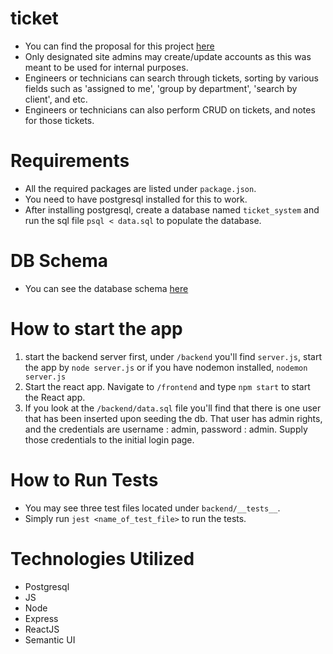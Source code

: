 # ticket
- You can find the proposal for this project [here](https://docs.google.com/document/d/1opImiNlqlwboVWsqHiHm0qbHQ9htLa7FeMZpJPCkCKA/edit?usp=sharing)
- Only designated site admins may create/update accounts as this was meant to be used for internal purposes.
- Engineers or technicians can search through tickets, sorting by various fields such as 'assigned to me', 'group by department', 'search by client', and etc.
- Engineers or technicians can also perform CRUD on tickets, and notes for those tickets.

# Requirements
- All the required packages are listed under `package.json`.
- You need to have postgresql installed for this to work.
- After installing postgresql, create a database named `ticket_system` and run the sql file `psql < data.sql` to populate the database.

# DB Schema
- You can see the database schema [here](https://app.quickdatabasediagrams.com/#/d/v7Eozr)


# How to start the app
1. start the backend server first, under `/backend` you'll find `server.js`, start the app by `node server.js` or if you have nodemon installed, `nodemon server.js`
2. Start the react app. Navigate to `/frontend` and type `npm start` to start the React app.
3. If you look at the `/backend/data.sql` file you'll find that there is one user that has been inserted upon seeding the db. That user has admin rights, and the credentials are username : admin, password : admin. Supply those credentials to the initial login page. 

# How to Run Tests
* You may see three test files located under `backend/__tests__`.
* Simply run `jest <name_of_test_file>` to run the tests.

# Technologies Utilized 
* Postgresql
* JS
* Node
* Express
* ReactJS
* Semantic UI 





